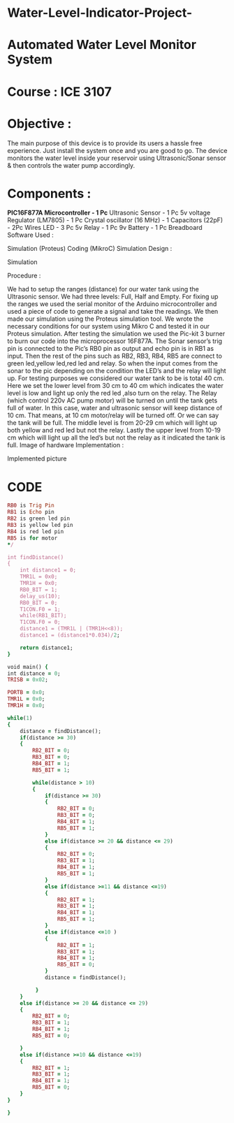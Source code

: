 # Water-Level-Indicator-Project-
# Automated Water Level Monitor System
# Course : ICE 3107


# Objective :

The main purpose of this device is to provide its users a hassle free experience. Just install the system once and you are good to go. The device monitors the water level inside your reservoir using Ultrasonic/Sonar sensor & then controls the water pump accordingly.

# Components :

 **PIC16F877A Microcontroller - 1 Pc**
 Ultrasonic Sensor - 1 Pc
5v voltage Regulator (LM7805) - 1 Pc
Crystal oscillator (16 MHz) - 1
Capacitors (22pF) - 2Pc
Wires
LED - 3 Pc
5v Relay - 1 Pc
9v Battery - 1 Pc
Breadboard
Software Used :

Simulation (Proteus)
Coding (MikroC)
Simulation Design :

Simulation

Procedure :

We had to setup the ranges (distance) for our water tank using the Ultrasonic sensor. We had three levels: Full, Half and Empty. For fixing up the ranges we used the serial monitor of the Arduino microcontroller and used a piece of code to generate a signal and take the readings.
We then made our simulation using the Proteus simulation tool.
We wrote the necessary conditions for our system using Mikro C and tested it in our Proteus simulation.
After testing the simulation we used the Pic-kit 3 burner to burn our code into the microprocessor 16F877A.
The Sonar sensor’s trig pin is connected to the Pic’s RB0 pin as output and echo pin is in RB1 as input.
Then the rest of the pins such as RB2, RB3, RB4, RB5 are connect to green led,yellow led,red led and relay.
So when the input comes from the sonar to the pic depending on the condition the LED’s and the relay will light up.
For testing purposes we considered our water tank to be is total 40 cm.
Here we set the lower level from 30 cm to 40 cm which indicates the water level is low and light up only the red led ,also turn on the relay.
The Relay (which control 220v AC pump motor) will be turned on until the tank gets full of water. In this case, water and ultrasonic sensor will keep distance of 10 cm. That means, at 10 cm motor/relay will be turned off. Or we can say the tank will be full.
The middle level is from 20-29 cm which will light up both yellow and red led but not the relay.
Lastly the upper level from 10-19 cm which will light up all the led’s but not the relay as it indicated the tank is full.
Image of hardware Implementation :

Implemented picture

# CODE
```ruby /*
RB0 is Trig Pin
RB1 is Echo pin
RB2 is green led pin
RB3 is yellow led pin
RB4 is red led pin
RB5 is for motor
*/

int findDistance()
{
    int distance1 = 0;
    TMR1L = 0x0;
    TMR1H = 0x0;
    RB0_BIT = 1;
    delay_us(10);
    RB0_BIT = 0;
    T1CON.F0 = 1;
    while(RB1_BIT);
    T1CON.F0 = 0;
    distance1 = (TMR1L | (TMR1H<<8));
    distance1 = (distance1*0.034)/2;

    return distance1;
}

void main() {
int distance = 0;
TRISB = 0x02;

PORTB = 0x0;
TMR1L = 0x0;
TMR1H = 0x0;

while(1)
{
    distance = findDistance();
    if(distance >= 30)
    {
        RB2_BIT = 0;
        RB3_BIT = 0;
        RB4_BIT = 1;
        RB5_BIT = 1;

        while(distance > 10)
        {
            if(distance >= 30)
            {
                RB2_BIT = 0;
                RB3_BIT = 0;
                RB4_BIT = 1;
                RB5_BIT = 1;
            }
            else if(distance >= 20 && distance <= 29)
            {
                RB2_BIT = 0;
                RB3_BIT = 1;
                RB4_BIT = 1;
                RB5_BIT = 1;
            }
            else if(distance >=11 && distance <=19)
            {
                RB2_BIT = 1;
                RB3_BIT = 1;
                RB4_BIT = 1;
                RB5_BIT = 1;
            }
            else if(distance <=10 )
            {
                RB2_BIT = 1;
                RB3_BIT = 1;
                RB4_BIT = 1;
                RB5_BIT = 0;
            }
            distance = findDistance();

         }
    }
    else if(distance >= 20 && distance <= 29)
    {
        RB2_BIT = 0;
        RB3_BIT = 1;
        RB4_BIT = 1;
        RB5_BIT = 0;

    }
    else if(distance >=10 && distance <=19)
    {
        RB2_BIT = 1;
        RB3_BIT = 1;
        RB4_BIT = 1;
        RB5_BIT = 0;
    }
}

}

```

